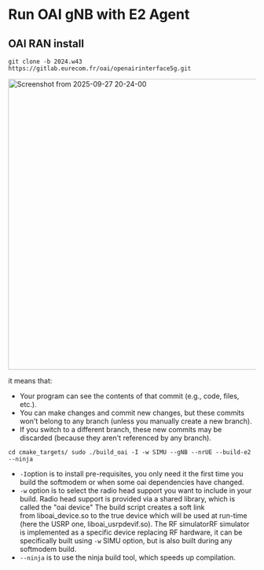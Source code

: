 # Run OAI gNB with E2 Agent

## OAI RAN install
```
git clone -b 2024.w43 https://gitlab.eurecom.fr/oai/openairinterface5g.git
```
<img width="1447" height="591" alt="Screenshot from 2025-09-27 20-24-00" src="https://github.com/user-attachments/assets/02077e6e-87a6-4511-a39d-54ad6e36812b" />

it means that:
- Your program can see the contents of that commit (e.g., code, files, etc.).
- You can make changes and commit new changes, but these commits won't belong to any branch (unless you manually create a new branch).
- If you switch to a different branch, these new commits may be discarded (because they aren't referenced by any branch).

``
cd cmake_targets/
sudo ./build_oai -I -w SIMU --gNB --nrUE --build-e2 --ninja
``
- `-I`option is to install pre-requisites, you only need it the first time you build the softmodem or when some oai dependencies have changed.
- `-w` option is to select the radio head support you want to include in your build. Radio head support is provided via a shared library, which is called the "oai device" The build script creates a soft link from liboai_device.so to the true device which will be used at run-time (here the USRP one, liboai_usrpdevif.so). The RF simulatorRF simulator is implemented as a specific device replacing RF hardware, it can be specifically built using `-w` SIMU option, but is also built during any softmodem build.
- `--ninja` is to use the ninja build tool, which speeds up compilation.





